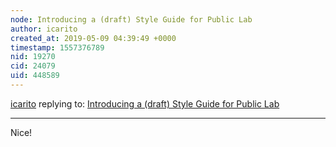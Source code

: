 ```yaml
---
node: Introducing a (draft) Style Guide for Public Lab
author: icarito
created_at: 2019-05-09 04:39:49 +0000
timestamp: 1557376789
nid: 19270
cid: 24079
uid: 448589
---
```




[icarito](../profile/icarito) replying to: [Introducing a (draft) Style Guide for Public Lab](../notes/warren/05-07-2019/introducing-a-draft-style-guide-for-public-lab)

----
Nice!
